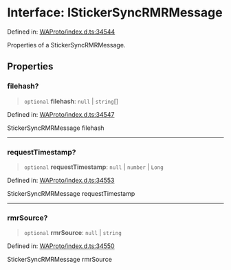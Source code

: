 # Interface: IStickerSyncRMRMessage

Defined in: [WAProto/index.d.ts:34544](https://github.com/Fokusdotid/bail/blob/99acc683da8779d62a0509bb4108fdb35cb2b061/WAProto/index.d.ts#L34544)

Properties of a StickerSyncRMRMessage.

## Properties

### filehash?

> `optional` **filehash**: `null` \| `string`[]

Defined in: [WAProto/index.d.ts:34547](https://github.com/Fokusdotid/bail/blob/99acc683da8779d62a0509bb4108fdb35cb2b061/WAProto/index.d.ts#L34547)

StickerSyncRMRMessage filehash

***

### requestTimestamp?

> `optional` **requestTimestamp**: `null` \| `number` \| `Long`

Defined in: [WAProto/index.d.ts:34553](https://github.com/Fokusdotid/bail/blob/99acc683da8779d62a0509bb4108fdb35cb2b061/WAProto/index.d.ts#L34553)

StickerSyncRMRMessage requestTimestamp

***

### rmrSource?

> `optional` **rmrSource**: `null` \| `string`

Defined in: [WAProto/index.d.ts:34550](https://github.com/Fokusdotid/bail/blob/99acc683da8779d62a0509bb4108fdb35cb2b061/WAProto/index.d.ts#L34550)

StickerSyncRMRMessage rmrSource
